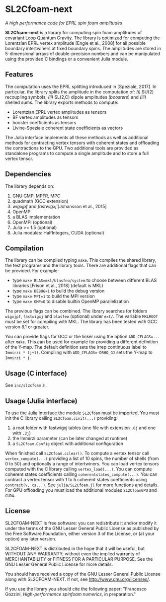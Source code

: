 # SL2Cfoam-next

*A high performance code for EPRL spin foam amplitudes*

**SL2Cfoam-next** is a library for computing spin foam amplitudes of covariant Loop Quantum Gravity. The library is optimized for computing the Lorentzian EPRL vertex amplitude [Engle et al., 2008] for all possible boundary intertwiners at fixed boundary spins. The amplitudes are stored in 5-dimensional arrays of double-precision numbers and can be manipulated using the provided C bindings or a convenient Julia module.

## Features

The computation uses the EPRL splitting introduced in [Speziale, 2017]. In particular, the library splits the amplitude in the computation of: _(i)_ SU(2) recoupling symbols; _(ii)_ SL(2,C) dipole amplitudes (_boosters_) and _(iii)_ shelled sums. The library exports methods to compute:

- Lorentzian EPRL vertex amplitudes as tensors
- BF vertex amplitudes as tensors
- booster coefficients as tensors
- Livine-Speziale coherent state coefficients as vectors

The Julia interface implements all these methods as well as additional methods for contracting vertex tensors with coherent states and offloading the contractions to the GPU. Two additional tools are provided as standalone programs to compute a single amplitude and to store a full vertex tensor.

## Dependencies

The library depends on:

1. GNU GMP, MPFR, MPC
2. quadmath (GCC extension)
3. _wigxjpf_ and _fastwigxj_ [Johansson et al., 2015]
4. OpenMP
5. a BLAS implementation
6. OpenMPI (optional)
7. Julia >= 1.5 (optional)
8. Julia modules: HalfIntegers, CUDA (optional)

## Compilation

The library can be compiled typing `make`. This compiles the shared library, the test programs and the library tools. There are additional flags that can be provided. For example:

- type `make BLAS=mkl/blasfeo/system` to choose between different BLAS libraries [Frison et al., 2018] (default is MKL)
- type `make DEBUG=1` to build the debug version
- type `make MPI=1` to build the MPI version
- type `make OMP=0` to disable builtin OpenMP parallelization

The previous flags can be combined. The library searches for folders `wigxjpf`, `fastwigxj` and `blasfeo` (optional) under `ext/`. The variable `MKLROOT` must be set for compiling with MKL. The library has been tested with GCC version 8.1 or greater.

You can provide flags for GCC or the linker using the option `ADD_CFLAGS=...` after `make`. This can be used for example for providing a different definition of the Y-map. The default definition sets the irrep continuous label to `Immirzi * (j+1)`. Compiling with `ADD_CFLAGS=-DRHO_GJ` sets the Y-map to `Immirzi * j`.

## Usage (C interface)

See `inc/sl2cfoam.h`.

## Usage (Julia interface)

To use the Julia interface the module `SL2Cfoam` must be imported. You must init the C library calling `SL2Cfoam.cinit(...)` providing:

1. a root folder with fastwigxj tables (one file with extension `.6j` and one with `.3j`)
2. the Immirzi parameter (can be later changed at runtime)
3. a `SL2Cfoam.Config` object with additional configuration

When finished call `SL2Cfoam.cclear()`. To compute a vertex tensor call `vertex_compute(...)` providing a list of 10 spins, the number of shells (from 0 to 50) and optionally a range of intertwiners. You can load vertex tensors computed with the C library calling `vertex_load(...)`. You can compute coherent states coefficients calling `coherentstates_compute(...)`. You can contract a vertex tensor with 1 to 5 coherent states coefficients using `contract(v, cs...)`. See `julia/SL2Cfoam.jl` for more functions and details. For GPU offloading you must load the additional modules `SL2CfoamGPU` and `CUDA`.

## License

SL2CFOAM-NEXT is free software: you can redistribute it and/or modify 
it under the terms of the GNU Lesser General Public License as
published by the Free Software Foundation, either version 3 of the
License, or (at your option) any later version.

SL2CFOAM-NEXT is distributed in the hope that it will be useful, but
WITHOUT ANY WARRANTY; without even the implied warranty of
MERCHANTABILITY or FITNESS FOR A PARTICULAR PURPOSE.
See the GNU Lesser General Public License for more details.
 
You should have received a copy of the GNU Lesser General Public License
along with SL2CFOAM-NEXT. If not, see <http://www.gnu.org/licenses/>.

If you use the library you should cite the following paper: "Francesco Gozzini, *High-performance spinfoam numerics*, in preparation." 

